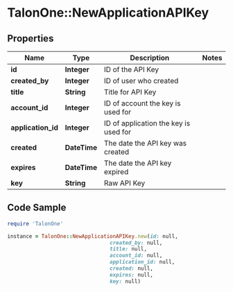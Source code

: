 # TalonOne::NewApplicationAPIKey

## Properties

Name | Type | Description | Notes
------------ | ------------- | ------------- | -------------
**id** | **Integer** | ID of the API Key | 
**created_by** | **Integer** | ID of user who created | 
**title** | **String** | Title for API Key | 
**account_id** | **Integer** | ID of account the key is used for | 
**application_id** | **Integer** | ID of application the key is used for | 
**created** | **DateTime** | The date the API key was created | 
**expires** | **DateTime** | The date the API key expired | 
**key** | **String** | Raw API Key | 

## Code Sample

```ruby
require 'TalonOne'

instance = TalonOne::NewApplicationAPIKey.new(id: null,
                                 created_by: null,
                                 title: null,
                                 account_id: null,
                                 application_id: null,
                                 created: null,
                                 expires: null,
                                 key: null)
```


